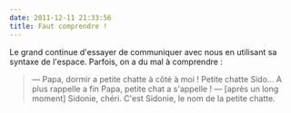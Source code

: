 ```yaml
---
date: 2011-12-11 21:33:56
title: Faut comprendre !
---
```


Le grand continue d'essayer de communiquer avec nous en utilisant sa syntaxe de l'espace. Parfois, on a du mal à comprendre :

> — Papa, dormir a petite chatte à côté à moi ! Petite chatte Sido... A plus rappelle a fin Papa, petite chat a s'appelle !
> — [après un long moment] Sidonie, chéri. C'est Sidonie, le nom de la petite chatte.
